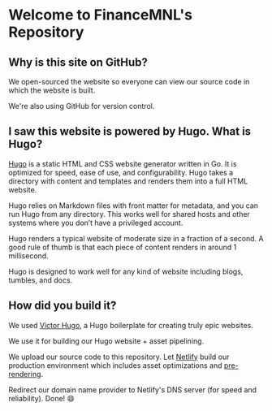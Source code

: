 # Welcome to FinanceMNL's Repository

## Why is this site on GitHub?

We open-sourced the website so everyone can view our source code in which the website is built.

We're also using GitHub for version control.

## I saw this website is powered by Hugo. What is Hugo?

[Hugo](https://gohugo.io) is a static HTML and CSS website generator written in Go. It is optimized for speed, ease of use, and configurability. Hugo takes a directory with content and templates and renders them into a full HTML website.

Hugo relies on Markdown files with front matter for metadata, and you can run Hugo from any directory. This works well for shared hosts and other systems where you don’t have a privileged account.

Hugo renders a typical website of moderate size in a fraction of a second. A good rule of thumb is that each piece of content renders in around 1 millisecond.

Hugo is designed to work well for any kind of website including blogs, tumbles, and docs.

## How did you build it?

We used [Victor Hugo](https://github.com/netlify/victor-hugo), a Hugo boilerplate for creating truly epic websites.

We use it for building our Hugo website + asset pipelining.

We upload our source code to this repository. Let [Netlify](https://www.netlify.com/github-pages-vs-netlify/) build our production environment which includes asset optimizations and [pre-rendering](https://prerender.io/).

Redirect our domain name provider to Netlify's DNS server (for speed and reliability). Done! 😄
